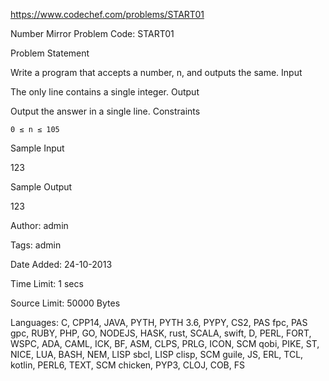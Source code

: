 https://www.codechef.com/problems/START01

Number Mirror Problem Code: START01

Problem Statement

Write a program that accepts a number, n, and outputs the same.
Input

The only line contains a single integer.
Output

Output the answer in a single line.
Constraints

    0 ≤ n ≤ 105

Sample Input

123

Sample Output

123

Author: admin

Tags: admin

Date Added: 24-10-2013

Time Limit: 1 secs

Source Limit: 50000 Bytes

Languages: C, CPP14, JAVA, PYTH, PYTH 3.6, PYPY, CS2, PAS fpc, PAS gpc, RUBY, PHP, GO, NODEJS, HASK, rust, SCALA, swift, D, PERL, FORT, WSPC, ADA, CAML, ICK, BF, ASM, CLPS, PRLG, ICON, SCM qobi, PIKE, ST, NICE, LUA, BASH, NEM, LISP sbcl, LISP clisp, SCM guile, JS, ERL, TCL, kotlin, PERL6, TEXT, SCM chicken, PYP3, CLOJ, COB, FS
